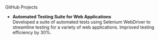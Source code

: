 GitHub Projects
- **Automated Testing Suite for Web Applications**  
  Developed a suite of automated tests using Selenium WebDriver to streamline testing for a variety of web applications. Improved testing efficiency by 30%.
